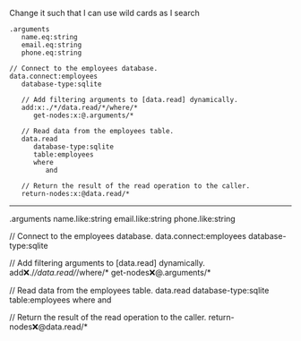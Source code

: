 Change it such that I can use wild cards as I search

```hyperlambda
.arguments
   name.eq:string
   email.eq:string
   phone.eq:string

// Connect to the employees database.
data.connect:employees
   database-type:sqlite

   // Add filtering arguments to [data.read] dynamically.
   add:x:./*/data.read/*/where/*
      get-nodes:x:@.arguments/*

   // Read data from the employees table.
   data.read
      database-type:sqlite
      table:employees
      where
         and

   // Return the result of the read operation to the caller.
   return-nodes:x:@data.read/*

```
---
.arguments
   name.like:string
   email.like:string
   phone.like:string

// Connect to the employees database.
data.connect:employees
   database-type:sqlite

   // Add filtering arguments to [data.read] dynamically.
   add:x:./*/data.read/*/where/*
      get-nodes:x:@.arguments/*

   // Read data from the employees table.
   data.read
      database-type:sqlite
      table:employees
      where
         and

   // Return the result of the read operation to the caller.
   return-nodes:x:@data.read/*

